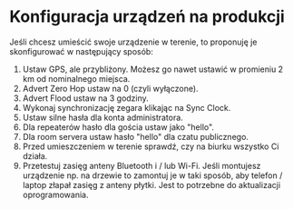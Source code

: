 # Konfiguracja urządzeń na produkcji

Jeśli chcesz umieścić swoje urządzenie w terenie, to proponuję je skonfigurować w następujący sposób:

1. Ustaw GPS, ale przybliżony. Możesz go nawet ustawić w promieniu 2 km od nominalnego miejsca.
2. Advert Zero Hop ustaw na 0 (czyli wyłączone).
3. Advert Flood ustaw na 3 godziny.
4. Wykonaj synchronizację zegara klikając na Sync Clock.
5. Ustaw silne hasła dla konta administratora.
6. Dla repeaterów hasło dla gościa ustaw jako "hello". 
7. Dla room servera ustaw hasło "hello" dla czatu publicznego. 
8. Przed umieszczeniem w terenie sprawdź, czy na biurku wszystko Ci działa. 
9. Przetestuj zasięg anteny Bluetooth i / lub Wi-Fi. Jeśli montujesz urządzenie np. na drzewie to zamontuj je w taki sposób, aby telefon / laptop złapał zasięg z anteny płytki. Jest to potrzebne do aktualizacji oprogramowania. 